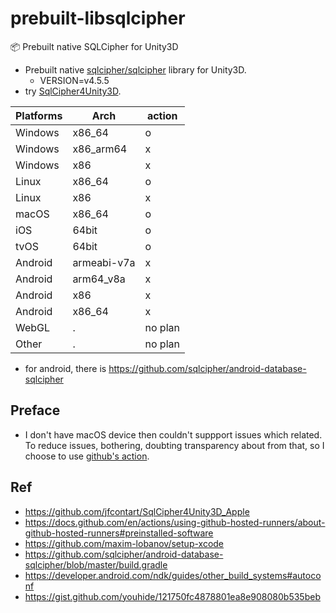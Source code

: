 # prebuilt-libsqlcipher

:package: Prebuilt native SQLCipher for Unity3D

- Prebuilt native [sqlcipher/sqlcipher](https://github.com/sqlcipher/sqlcipher) library for Unity3D.
  - VERSION=v4.5.5
- try [SqlCipher4Unity3D](https://github.com/netpyoung/SqlCipher4Unity3D).

| Platforms | Arch        | action  |
| --------- | ----------- | ------- |
| Windows   | x86_64      | o       |
| Windows   | x86_arm64   | x       |
| Windows   | x86         | x       |
| Linux     | x86_64      | o       |
| Linux     | x86         | x       |
| macOS     | x86_64      | o       |
| iOS       | 64bit       | o       |
| tvOS      | 64bit       | o       |
| Android   | armeabi-v7a | x       |
| Android   | arm64_v8a   | x       |
| Android   | x86         | x       |
| Android   | x86_64      | x       |
| WebGL     | .           | no plan |
| Other     | .           | no plan |

- for android, there is <https://github.com/sqlcipher/android-database-sqlcipher>

## Preface

- I don't have macOS device then couldn't suppport issues which related. To reduce issues, bothering, doubting transparency about from that, so I choose to use [github's action](https://docs.github.com/en/actions).

## Ref

- <https://github.com/jfcontart/SqlCipher4Unity3D_Apple>
- <https://docs.github.com/en/actions/using-github-hosted-runners/about-github-hosted-runners#preinstalled-software>
- <https://github.com/maxim-lobanov/setup-xcode>
- <https://github.com/sqlcipher/android-database-sqlcipher/blob/master/build.gradle>
- <https://developer.android.com/ndk/guides/other_build_systems#autoconf>
- <https://gist.github.com/youhide/121750fc4878801ea8e908080b535beb>
